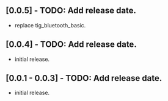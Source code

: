 ## [0.0.5] - TODO: Add release date.

- replace tig_bluetooth_basic.

## [0.0.4] - TODO: Add release date.

- initial release.

## [0.0.1 - 0.0.3] - TODO: Add release date.

- initial release.
